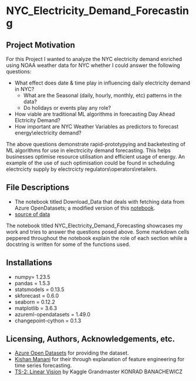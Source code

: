 # NYC_Electricity_Demand_Forecasting

## Project Motivation
For this Project I wanted to analyze the NYC electricity demand enriched using NOAA weather data for NYC whether I could answer the following questions:
- What effect does date & time play in influencing daily electricity demand in NYC?
    - What are the Seasonal (daily, hourly, monthly, etc) patterns in the data?
    - Do holidays or events play any role?
- How viable are traditional ML algorithms in forecasting Day Ahead Elctricity Demand?
- How important are NYC Weather Variables as predictors to forecast energy\electricity demand?

The above questions demonstrate rapid-prototypying and backetesting of ML algorithms for use in electrcicity demand forecasting. This helps businesses optimise resource utilisation and efficient usage of energy. An example of the use of such optimisation could be found in scheduling electrcicty supply by electrcicty regulators\operators\retailers.

## File Descriptions
- The notebook titled Download_Data that deals with fetching data from Azure OpenDatasets; a modified version of this [notebook](https://github.com/Azure/OpenDatasetsNotebooks/blob/master/tutorials/energy-join/01-energy-join-weather-in-pandas.ipynb).
- [source of data](https://notebooks.azure.com/frlazzeri/projects/automatedml-ms-build/html/nyc_energy.csv)

The notebook titled NYC_Electricity_Demand_Forecasting showcases my work and tries to answer the questions posed above. Some markdown cells peppered throughout the notebook explain the role of each section while a docstring is written for some of the functions used.

## Installations
- numpy= 1.23.5
- pandas = 1.5.3
- statsmodels = 0.13.5
- skforecast = 0.6.0
- seaborn = 0.12.2
- matplotlib = 3.6.3
- azureml-opendatasets = 1.49.0
- changepoint-cython = 0.1.3

## Licensing, Authors, Acknowledgements, etc.
- [Azure Open Datasets](https://azure.microsoft.com/en-us/products/open-datasets) for providing the dataset. 
- [Kishan Manani](https://github.com/trainindata/feature-engineering-for-time-series-forecasting) for their through explanation of feature engineering for time series forecasting.
- [TS-2: Linear Vision](https://www.kaggle.com/code/konradb/ts-2-linear-vision#Beyond-ARMA) by Kaggle Grandmaster KONRAD BANACHEWICZ